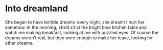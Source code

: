 Into dreamland
==============She began to have terrible dreams: every night, she dreamt I hurt her somehow. In the morning, she’d sit at the bright blue kitchen table and watch me making breakfast, looking at me with puzzled eyes. Of course the dreams weren’t real, but they were enough to make her leave, looking for other dreams.